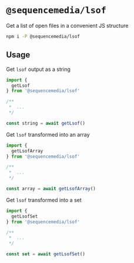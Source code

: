 # `@sequencemedia/lsof`

Get a list of open files in a convenient JS structure

```bash
npm i -P @sequencemedia/lsof
```

## Usage

Get `lsof` output as a string

```javascript
import {
  getLsof
} from '@sequencemedia/lsof'

/**
 *  ...
 */

const string = await getLsof()
```

Get `lsof` transformed into an array

```javascript
import {
  getLsofArray
} from '@sequencemedia/lsof'

/**
 *  ...
 */

const array = await getLsofArray()
```

Get `lsof` transformed into a set

```javascript
import {
  getLsofSet
} from '@sequencemedia/lsof'

/**
 *  ...
 */

const set = await getLsofSet()
```
